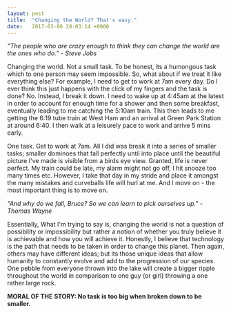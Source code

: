 ```yaml
---
layout: post
title:  "Changing the World? That's easy."
date:   2017-03-06 20:03:14 +0000
---
```


*“The people who are crazy enough to think they can change the world are the ones who do.” - Steve Jobs*

Changing the world. Not a small task. To be honest, its a humongous task which to one person may seem impossible. So, what about if we treat it like everything else? For example, I need to get to work at 7am every day. Do I ever think this just happens with the click of my fingers and the task is done? No. Instead, I break it down. I need to wake up at 4:45am at the latest in order to account for enough time for a shower and then some breakfast, eventually leading to me catching the 5:10am train. This then leads to me getting the 6:19 tube train at West Ham and an arrival at Green Park Station at around 6:40. I then walk at a leisurely pace to work and arrive 5 mins early. 

One task. Get to work at 7am. All I did was break it into a series of smaller tasks; smaller dominoes that fall perfectly until into place until the beautiful picture I've made is visible from a birds eye view. Granted, life is never perfect. My train could be late, my alarm might not go off, I hit snooze too many times etc. However, I take that day in my stride and place it amongst the many mistakes and curveballs life will hurl at me. And I move on - the most important thing is to move on. 

*"And why do we fall, Bruce? So we can learn to pick ourselves up." - Thomas Wayne*

Essentially, What I'm trying to say is, changing the world is not a question of possibility or impossibility but rather a notion of whether you truly believe it is achievable and how you will achieve it. Honestly, I believe that technology is the path that needs to be taken in order to change this planet. Then again, others may have different ideas; but its those unique ideas that allow humanity to constantly evolve and add to the progression of our species. One pebble from everyone thrown into the lake will create a bigger ripple throughout the world in comparison to one guy (or girl) throwing a one rather large rock.



**MORAL OF THE STORY: No task is too big when broken down to be smaller.**
